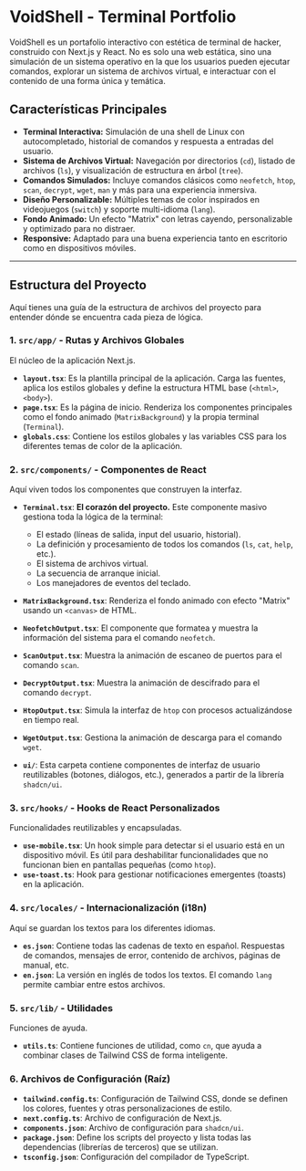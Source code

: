 
# VoidShell - Terminal Portfolio

VoidShell es un portafolio interactivo con estética de terminal de hacker, construido con Next.js y React. No es solo una web estática, sino una simulación de un sistema operativo en la que los usuarios pueden ejecutar comandos, explorar un sistema de archivos virtual, e interactuar con el contenido de una forma única y temática.

## Características Principales

- **Terminal Interactiva:** Simulación de una shell de Linux con autocompletado, historial de comandos y respuesta a entradas del usuario.
- **Sistema de Archivos Virtual:** Navegación por directorios (`cd`), listado de archivos (`ls`), y visualización de estructura en árbol (`tree`).
- **Comandos Simulados:** Incluye comandos clásicos como `neofetch`, `htop`, `scan`, `decrypt`, `wget`, `man` y más para una experiencia inmersiva.
- **Diseño Personalizable:** Múltiples temas de color inspirados en videojuegos (`switch`) y soporte multi-idioma (`lang`).
- **Fondo Animado:** Un efecto "Matrix" con letras cayendo, personalizable y optimizado para no distraer.
- **Responsive:** Adaptado para una buena experiencia tanto en escritorio como en dispositivos móviles.

---

## Estructura del Proyecto

Aquí tienes una guía de la estructura de archivos del proyecto para entender dónde se encuentra cada pieza de lógica.

### 1. `src/app/` - Rutas y Archivos Globales

El núcleo de la aplicación Next.js.

- **`layout.tsx`**: Es la plantilla principal de la aplicación. Carga las fuentes, aplica los estilos globales y define la estructura HTML base (`<html>`, `<body>`).
- **`page.tsx`**: Es la página de inicio. Renderiza los componentes principales como el fondo animado (`MatrixBackground`) y la propia terminal (`Terminal`).
- **`globals.css`**: Contiene los estilos globales y las variables CSS para los diferentes temas de color de la aplicación.

### 2. `src/components/` - Componentes de React

Aquí viven todos los componentes que construyen la interfaz.

- **`Terminal.tsx`**: **El corazón del proyecto.** Este componente masivo gestiona toda la lógica de la terminal:
    - El estado (líneas de salida, input del usuario, historial).
    - La definición y procesamiento de todos los comandos (`ls`, `cat`, `help`, etc.).
    - El sistema de archivos virtual.
    - La secuencia de arranque inicial.
    - Los manejadores de eventos del teclado.
- **`MatrixBackground.tsx`**: Renderiza el fondo animado con efecto "Matrix" usando un `<canvas>` de HTML.
- **`NeofetchOutput.tsx`**: El componente que formatea y muestra la información del sistema para el comando `neofetch`.
- **`ScanOutput.tsx`**: Muestra la animación de escaneo de puertos para el comando `scan`.
- **`DecryptOutput.tsx`**: Muestra la animación de descifrado para el comando `decrypt`.
- **`HtopOutput.tsx`**: Simula la interfaz de `htop` con procesos actualizándose en tiempo real.
- **`WgetOutput.tsx`**: Gestiona la animación de descarga para el comando `wget`.

- **`ui/`**: Esta carpeta contiene componentes de interfaz de usuario reutilizables (botones, diálogos, etc.), generados a partir de la librería `shadcn/ui`.

### 3. `src/hooks/` - Hooks de React Personalizados

Funcionalidades reutilizables y encapsuladas.

- **`use-mobile.tsx`**: Un hook simple para detectar si el usuario está en un dispositivo móvil. Es útil para deshabilitar funcionalidades que no funcionan bien en pantallas pequeñas (como `htop`).
- **`use-toast.ts`**: Hook para gestionar notificaciones emergentes (toasts) en la aplicación.

### 4. `src/locales/` - Internacionalización (i18n)

Aquí se guardan los textos para los diferentes idiomas.

- **`es.json`**: Contiene todas las cadenas de texto en español. Respuestas de comandos, mensajes de error, contenido de archivos, páginas de manual, etc.
- **`en.json`**: La versión en inglés de todos los textos. El comando `lang` permite cambiar entre estos archivos.

### 5. `src/lib/` - Utilidades

Funciones de ayuda.

- **`utils.ts`**: Contiene funciones de utilidad, como `cn`, que ayuda a combinar clases de Tailwind CSS de forma inteligente.

### 6. Archivos de Configuración (Raíz)

- **`tailwind.config.ts`**: Configuración de Tailwind CSS, donde se definen los colores, fuentes y otras personalizaciones de estilo.
- **`next.config.ts`**: Archivo de configuración de Next.js.
- **`components.json`**: Archivo de configuración para `shadcn/ui`.
- **`package.json`**: Define los scripts del proyecto y lista todas las dependencias (librerías de terceros) que se utilizan.
- **`tsconfig.json`**: Configuración del compilador de TypeScript.
